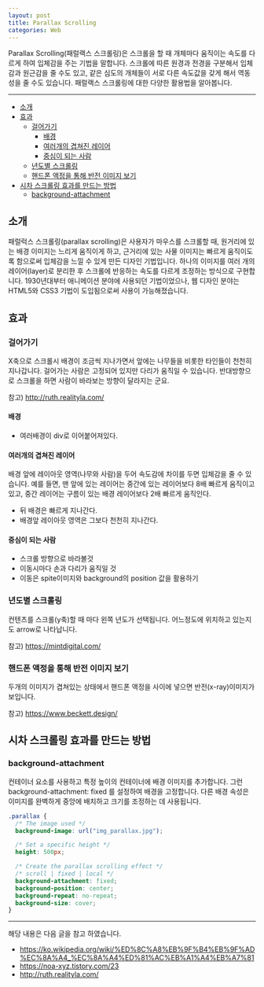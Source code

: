 ```yaml
---
layout: post
title: Parallax Scrolling
categories: Web
---
```


Parallax Scrolling(패럴랙스 스크롤링)은 스크롤을 할 때 개체마다 움직이는 속도를 다르게 하여 입체감을 주는 기법을 말합니다. 스크롤에 따른 원경과 전경을 구분해서 입체감과 원근감을 줄 수도 있고, 같은 심도의 개체들이 서로 다른 속도값을 갖게 해서 역동성을 줄 수도 있습니다. 패럴랙스 스크롤링에 대한 다양한 활용법을 알아봅니다.

<hr >

<!-- vscode-markdown-toc -->

- [소개](#소개)
- [효과](#효과)
  - [걸어가기](#걸어가기)
    - [배경](#배경)
    - [여러개의 겹쳐진 레이어](#여러개의-겹쳐진-레이어)
    - [중심이 되는 사람](#중심이-되는-사람)
  - [년도별 스크롤링](#년도별-스크롤링)
  - [핸드폰 액정을 통해 반전 이미지 보기](#핸드폰-액정을-통해-반전-이미지-보기)
- [시차 스크롤링 효과를 만드는 방법](#시차-스크롤링-효과를-만드는-방법)
  - [background-attachment](#background-attachment)

<!-- vscode-markdown-toc-config
	numbering=false
	autoSave=true
	/vscode-markdown-toc-config -->
<!-- /vscode-markdown-toc -->

## <a name='소개'></a>소개

패럴럭스 스크롤링(parallax scrolling)은 사용자가 마우스를 스크롤할 때, 원거리에 있는 배경 이미지는 느리게 움직이게 하고, 근거리에 있는 사물 이미지는 빠르게 움직이도록 함으로써 입체감을 느낄 수 있게 만든 디자인 기법입니다. 하나의 이미지를 여러 개의 레이어(layer)로 분리한 후 스크롤에 반응하는 속도를 다르게 조정하는 방식으로 구현합니다. 1930년대부터 애니메이션 분야에 사용되던 기법이었으나, 웹 디자인 분야는 HTML5와 CSS3 기법이 도입됨으로써 사용이 가능해졌습니다.

## <a name='효과'></a>효과

### <a name='걸어가기'></a>걸어가기

X축으로 스크롤시 배경이 조금씩 지나가면서 앞에는 나무들을 비롯한 타인들이 천천히 지나갑니다. 걸어가는 사람은 고정되어 있지만 다리가 움직일 수 있습니다. 반대방향으로 스크롤을 하면 사람이 바라보는 방향이 달라지는 군요.

참고) http://ruth.realityla.com/

#### <a name='배경'></a>배경

- 여러배경이 div로 이어붙어져있다.

#### <a name='여러개의-겹쳐진-레이어'></a>여러개의 겹쳐진 레이어

배경 앞에 레이아웃 영역(나무와 사람)을 두어 속도감에 차이를 두면 입체감을 줄 수 있습니다. 예를 들면, 맨 앞에 있는 레이어는 중간에 있는 레이어보다 8배 빠르게 움직이고 있고, 중간 레이어는 구름이 있는 배경 레이어보다 2배 빠르게 움직인다.

- 뒤 배경은 빠르게 지나간다.
- 배경앞 레이아웃 영역은 그보다 천천히 지나간다.

#### <a name='중심이-되는-사람'></a>중심이 되는 사람

- 스크롤 방향으로 바라볼것
- 이동시마다 손과 다리가 움직일 것
- 이동은 spite이미지와 background의 position 값을 활용하기

### <a name='년도별-스크롤링'></a>년도별 스크롤링

컨텐츠를 스크롤(y축)할 때 마다 왼쪽 년도가 선택됩니다. 어느정도에 위치하고 있는지도 arrow로 나타납니다.

참고) https://mintdigital.com/

### <a name='핸드폰-액정을-통해-반전-이미지-보기'></a>핸드폰 액정을 통해 반전 이미지 보기

두개의 이미지가 겹쳐있는 상태에서 핸드폰 액정을 사이에 넣으면 반전(x-ray)이미지가 보입니다.

참고) https://www.beckett.design/

## <a name='시차-스크롤링-효과를-만드는-방법'></a>시차 스크롤링 효과를 만드는 방법

### <a name='background-attachment'></a>background-attachment

컨테이너 요소를 사용하고 특정 높이의 컨테이너에 배경 이미지를 추가합니다. 그런 background-attachment: fixed 를 설정하여 배경을 고정합니다. 다른 배경 속성은 이미지를 완벽하게 중앙에 배치하고 크기를 조정하는 데 사용됩니다.

```css
.parallax {
  /* The image used */
  background-image: url("img_parallax.jpg");

  /* Set a specific height */
  height: 500px;

  /* Create the parallax scrolling effect */
  /* scroll | fixed | local */
  background-attachment: fixed;
  background-position: center;
  background-repeat: no-repeat;
  background-size: cover;
}
```

---

해당 내용은 다음 글을 참고 하였습니다.

- https://ko.wikipedia.org/wiki/%ED%8C%A8%EB%9F%B4%EB%9F%AD%EC%8A%A4_%EC%8A%A4%ED%81%AC%EB%A1%A4%EB%A7%81
- https://noa-xyz.tistory.com/23
- http://ruth.realityla.com/
